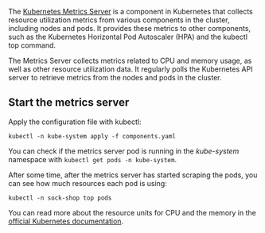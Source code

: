 The [Kubernetes Metrics Server](https://github.com/kubernetes-sigs/metrics-server) is a component in Kubernetes that collects resource utilization metrics from various components in the cluster, including nodes and pods. It provides these metrics to other components, such as the Kubernetes Horizontal Pod Autoscaler (HPA) and the kubectl top command.

The Metrics Server collects metrics related to CPU and memory usage, as well as other resource utilization data. It regularly polls the Kubernetes API server to retrieve metrics from the nodes and pods in the cluster.

## Start the metrics server
Apply the configuration file with kubectl:
```
kubectl -n kube-system apply -f components.yaml
```

You can check if the metrics server pod is running in the _kube-system_ namespace with  `kubectl get pods -n kube-system`.

After some time, after the metrics server has started scraping the pods, you can see how much resources each pod is using:
```
kubectl -n sock-shop top pods
```

You can read more about the resource units for CPU and the memory in the [official Kubernetes documentation](https://kubernetes.io/docs/concepts/configuration/manage-resources-containers/#resource-units-in-kubernetes).